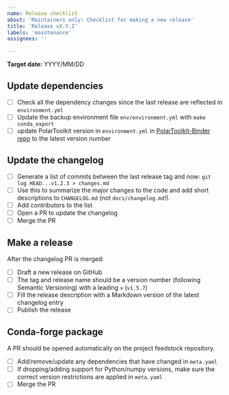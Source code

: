 ```yaml
---
name: Release checklist
about: 'Maintainers only: Checklist for making a new release'
title: 'Release vX.Y.Z'
labels: 'maintenance'
assignees: ''

---
```



<!-- Optional -->
**Target date:** YYYY/MM/DD

## Update dependencies

- [ ] Check all the dependency changes since the last release are  reflected in `environment.yml`
- [ ] Update the backup environment file `env/environment.yml` with `make conda_export`
- [ ] update PolarToolkit version in `environment.yml` in [PolarToolkit-Binder repo](https://github.com/mdtanker/polartoolkit-binder) to the latest version number

## Update the changelog

- [ ] Generate a list of commits between the last release tag and now: `git log HEAD...v1.2.3 > changes.md`
- [ ] Use this to summarize the major changes to the code and add short descriptions to `CHANGELOG.md` (not `docs/changelog.md`!).
- [ ] Add contributors to the list
- [ ] Open a PR to update the changelog
- [ ] Merge the PR

## Make a release

After the changelog PR is merged:

- [ ] Draft a new release on GitHub
- [ ] The tag and release name should be a version number (following Semantic Versioning) with a leading `v` (`v1.5.7`)
- [ ] Fill the release description with a Markdown version of the latest changelog entry
- [ ] Publish the release

## Conda-forge package

A PR should be opened automatically on the project feedstock repository.

- [ ] Add/remove/update any dependencies that have changed in `meta.yaml`
- [ ] If dropping/adding support for Python/numpy versions, make sure the correct version restrictions are applied in `meta.yaml`
- [ ] Merge the PR
